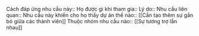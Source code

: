 


Cách đáp ứng nhu cầu này:: 
Họ được gì khi tham gia:: 
Lý do:: 
Nhu cầu liên quan:: 
Nhu cầu này khiến cho họ thấy dự án thế nào:: [[Cần tạo thêm sự gắn bó giữa các thành viên]]
Thuộc nhóm nhu cầu nào:: [[Sự tương trợ lẫn nhau]]
